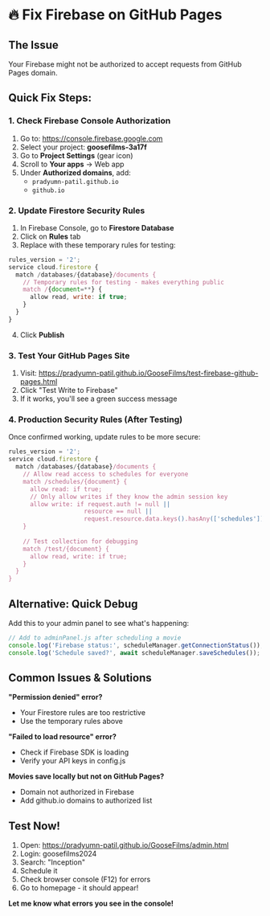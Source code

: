 # 🔥 Fix Firebase on GitHub Pages

## The Issue
Your Firebase might not be authorized to accept requests from GitHub Pages domain.

## Quick Fix Steps:

### 1. Check Firebase Console Authorization
1. Go to: https://console.firebase.google.com
2. Select your project: **goosefilms-3a17f**
3. Go to **Project Settings** (gear icon)
4. Scroll to **Your apps** → Web app
5. Under **Authorized domains**, add:
   - `pradyumn-patil.github.io`
   - `github.io`

### 2. Update Firestore Security Rules
1. In Firebase Console, go to **Firestore Database**
2. Click on **Rules** tab
3. Replace with these temporary rules for testing:

```javascript
rules_version = '2';
service cloud.firestore {
  match /databases/{database}/documents {
    // Temporary rules for testing - makes everything public
    match /{document=**} {
      allow read, write: if true;
    }
  }
}
```

4. Click **Publish**

### 3. Test Your GitHub Pages Site
1. Visit: https://pradyumn-patil.github.io/GooseFilms/test-firebase-github-pages.html
2. Click "Test Write to Firebase"
3. If it works, you'll see a green success message

### 4. Production Security Rules (After Testing)
Once confirmed working, update rules to be more secure:

```javascript
rules_version = '2';
service cloud.firestore {
  match /databases/{database}/documents {
    // Allow read access to schedules for everyone
    match /schedules/{document} {
      allow read: if true;
      // Only allow writes if they know the admin session key
      allow write: if request.auth != null || 
                     resource == null || 
                     request.resource.data.keys().hasAny(['schedules']);
    }
    
    // Test collection for debugging
    match /test/{document} {
      allow read, write: if true;
    }
  }
}
```

## Alternative: Quick Debug

Add this to your admin panel to see what's happening:

```javascript
// Add to adminPanel.js after scheduling a movie
console.log('Firebase status:', scheduleManager.getConnectionStatus());
console.log('Schedule saved?', await scheduleManager.saveSchedules());
```

## Common Issues & Solutions

**"Permission denied" error?**
- Your Firestore rules are too restrictive
- Use the temporary rules above

**"Failed to load resource" error?**
- Check if Firebase SDK is loading
- Verify your API keys in config.js

**Movies save locally but not on GitHub Pages?**
- Domain not authorized in Firebase
- Add github.io domains to authorized list

## Test Now!
1. Open: https://pradyumn-patil.github.io/GooseFilms/admin.html
2. Login: goosefilms2024
3. Search: "Inception"
4. Schedule it
5. Check browser console (F12) for errors
6. Go to homepage - it should appear!

**Let me know what errors you see in the console!**